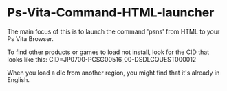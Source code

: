 # Ps-Vita-Command-HTML-launcher
The main focus of this is to launch the command 'psns' from HTML to your Ps Vita Browser.

To find other products or games to load not install, look for the CID that looks like this: CID=JP0700-PCSG00516_00-DSDLCQUEST000012

When you load a dlc from another region, you might find that it's already in English.
